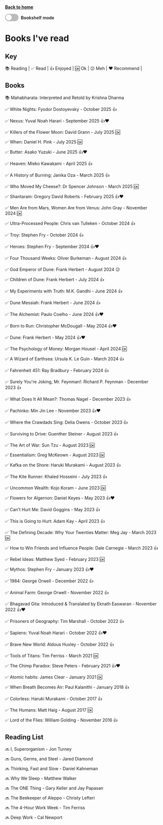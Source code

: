 [__Back to home__](../index.md)

<script src="https://cdn.jsdelivr.net/npm/chart.js"></script>

<!-- BAR GRAPH START -->
<script>
  function buildStackedReadsChart() {
    const currentYear = new Date().getFullYear();

    const booksHeader =
      document.getElementById("books") ||
      Array.from(document.querySelectorAll("h2"))
        .find(h => h.textContent.trim().toLowerCase() === "books");
    if (!booksHeader) return;

    const bookLines = [];
    let el = booksHeader.nextElementSibling;
    while (el && el.tagName !== "H2") {
      if (el.tagName === "P") bookLines.push(el);
      el = el.nextElementSibling;
    }

    const years = [];
    const byYear = {};
    for (let y = 2016; y <= currentYear; y++) {
      years.push(String(y));
      byYear[y] = { enjoyed: 0, ok: 0, meh: 0 };
    }

    const yearRegex = /\b(20\d{2}|21\d{2})\b/g;

    bookLines.forEach(p => {
      const t = p.textContent || "";
      if (!t.trim().startsWith("✅")) return;

      const matches = t.match(yearRegex);
      if (!matches) return;
      const year = Number(matches[matches.length - 1]);
      if (!byYear[year]) return;

      const enjoyed = t.includes("👍");
      const ok = t.includes("🆗");
      const meh = t.includes("😕");

      if (enjoyed) byYear[year].enjoyed++;
      else if (ok) byYear[year].ok++;
      else if (meh) byYear[year].meh++;
      else byYear[year].ok++;
    });

    const enjoyedData = years.map(y => byYear[Number(y)].enjoyed);
    const okData = years.map(y => byYear[Number(y)].ok);
    const mehData = years.map(y => byYear[Number(y)].meh);

    if (window.yearChart && typeof window.yearChart.destroy === "function") {
      window.yearChart.destroy();
    }

    const ctx = document.getElementById("yearChart").getContext("2d");
    window.yearChart = new Chart(ctx, {
      type: "bar",
      data: {
        labels: years,
        datasets: [
          {
            label: "👍 Enjoyed",
            data: enjoyedData,
            backgroundColor: "rgba(0, 128, 0, 0.6)", // green
            borderColor: "rgba(0, 128, 0, 1)",
            borderWidth: 1,
            stack: "reads"
          },
          {
            label: "🆗 Ok",
            data: okData,
            backgroundColor: "rgba(255, 206, 86, 0.6)", // yellow
            borderColor: "rgba(255, 206, 86, 1)",
            borderWidth: 1,
            stack: "reads"
          },
          {
            label: "😕 Meh",
            data: mehData,
            backgroundColor: "rgba(255, 99, 132, 0.6)", // red
            borderColor: "rgba(255, 99, 132, 1)",
            borderWidth: 1,
            stack: "reads"
          }
        ]
      },
      options: {
        responsive: true,
        scales: {
          x: { stacked: true },
          y: {
            stacked: true,
            beginAtZero: true,
            ticks: { stepSize: 1 }
          }
        },
        plugins: {
          tooltip: {
            callbacks: {}
          },
          legend: { position: "top" },
          title: {
            display: true,
            text: "Books Read per Year (stacked by rating)"
          }
        }
      }
    });
  }

  if (document.readyState === "loading") {
    document.addEventListener("DOMContentLoaded", buildStackedReadsChart);
  } else {
    buildStackedReadsChart();
  }
</script>

<!-- BAR GRAPH END -->


<canvas id="yearChart" width="600" height="400"></canvas>

<!-- VIEW TOGGLE + BOOKSHELF (GROUPED BY YEAR, READING NOW, RECOMMENDED) + MODAL -->
<style>
  /* Toggle UI */
  #view-toggle { margin: .75rem 0 1rem; }
  .vtoggle { display: inline-flex; align-items: center; gap: .5rem; cursor: pointer; user-select: none; }
  .vtoggle input { display: none; }
  .vtoggle .slider {
    position: relative; width: 44px; height: 24px; border-radius: 999px;
    background: #bbb; transition: background .2s ease;
  }
  .vtoggle .slider::after {
    content: ""; position: absolute; top: 2px; left: 2px; width: 20px; height: 20px;
    border-radius: 50%; background: #fff; box-shadow: 0 1px 2px rgba(0,0,0,.2);
    transition: transform .2s ease;
  }
  .vtoggle input:checked + .slider { background: #4caf50; }
  .vtoggle input:checked + .slider::after { transform: translateX(20px); }
  .vtoggle .label-text { font-weight: 600; }

  /* Show/Hide logic */
  /* Add .book-raw to your original <p> lines via JS and toggle with body class */
  body.bookshelf-mode .book-raw { display: none; }
  body:not(.bookshelf-mode) .bookshelf-wrap { display: none; }

  /* Shelf visuals */
  .year-shelf { margin: 1.25rem 0 1.75rem; }
  .year-shelf h3 { margin: 0 0 .5rem; font-size: 1.1rem; letter-spacing: .3px; }
  .bookshelf {
    display: flex; flex-wrap: wrap; gap: 8px;
    padding: 12px;
    background: #8b5a2b;                 /* wood */
    border: 8px solid #5c3a1e;
    border-radius: 8px;
    box-shadow: inset 0 2px 6px rgba(0,0,0,0.45);
    position: relative;
  }
  .bookshelf::before {
    content: ""; position: absolute; inset: -10px -8px auto -8px; height: 10px;
    background: linear-gradient(#6d4423, #5c3a1e);
    border-top-left-radius: 8px; border-top-right-radius: 8px;
  }

  .book-spine {
    position: relative;
    writing-mode: vertical-rl;
    transform: rotate(180deg);
    font-size: 0.86rem; line-height: 1.1;
    font-weight: 700; color: #fff; text-align: center;
    padding: 6px 2px;
    border-radius: 4px;
    flex: 0 0 30px;              /* spine width */
    height: 200px;               /* spine height */
    overflow: hidden;
    box-shadow: 0 2px 4px rgba(0,0,0,.25);
    user-select: none;
    cursor: pointer;
    transition: transform .12s ease;
  }
  .book-spine:focus { outline: 2px dashed rgba(255,255,255,.7); outline-offset: 2px; }
  .book-spine:hover { transform: rotate(180deg) scale(1.03); }

  /* Color coding */
  .spine-enjoyed { background: #2e7d32; }  /* green */
  .spine-ok      { background: #f1c232; }  /* yellow */
  .spine-meh     { background: #e53935; }  /* red */
  .spine-reading { background: #607d8b; }  /* slate */
  .spine-neutral { background: #1976d2; }  /* blue */

  /* tiny top end-cap */
  .book-spine::after {
    content: "";
    position: absolute; top: 3px; left: 50%; transform: translateX(-50%);
    width: 60%; height: 3px; border-radius: 2px;
    background: rgba(255,255,255,0.35);
  }

  /* ⭐ Recommended (👍 + ❤️) */
  .spine-reco {
    background: linear-gradient(180deg, #f7d774, #e0a300);
    color: #2a2000;
    box-shadow: 0 0 0 2px #9a6b00 inset, 0 4px 8px rgba(0,0,0,.35);
  }
  .spine-reco .ribbon {
    position: absolute; top: 4px; right: 4px;
    transform: rotate(90deg); font-size: 12px;
    filter: drop-shadow(0 1px 1px rgba(0,0,0,.3));
    pointer-events: none;
  }

  /* Modal */
  .book-modal {
    position: fixed; inset: 0;
    display: none;
    align-items: center; justify-content: center;
    z-index: 10000;
  }
  .book-modal.show { display: flex; }
  .book-modal .backdrop {
    position: absolute; inset: 0; background: rgba(0,0,0,.5);
  }
  .book-modal .card {
    position: relative; z-index: 1;
    width: min(560px, 92vw);
    background: #fff; color: #111; border-radius: 12px;
    box-shadow: 0 10px 30px rgba(0,0,0,.4);
    padding: 16px 18px 12px;
    animation: pop .12s ease-out;
  }
  @keyframes pop { from { transform: translateY(6px) scale(.98); opacity: .8; } }
  .book-modal .title { font-size: 1.1rem; font-weight: 700; margin: 0 0 8px; }
  .book-modal .meta  { font-size: .95rem; margin: 0 0 10px; color: #333; }
  .book-modal .reactions { font-size: 1.1rem; margin-bottom: 6px; }
  .book-modal .raw { margin-top: 8px; font-family: ui-monospace, SFMono-Regular, Menlo, Consolas, monospace; font-size: .88rem; color: #444; background: #f7f7f7; padding: 8px; border-radius: 8px; }
  .book-modal .close {
    position: absolute; top: 8px; right: 10px; border: 0; background: none;
    font-size: 22px; cursor: pointer; line-height: 1;
  }
  .book-modal .search-btn {
    display: inline-block;
    margin-top: 8px;
    padding: 6px 12px;
    font-size: .9rem;
    font-weight: 600;
    color: #fff;
    background: #1976d2;
    border: none;
    border-radius: 6px;
    cursor: pointer;
    text-decoration: none;
  }
  .book-modal .search-btn:hover { background: #0d47a1; }
</style>

<!-- View toggle control -->
<div id="view-toggle">
  <label class="vtoggle">
    <input type="checkbox" id="bookshelfToggle">
    <span class="slider"></span>
    <span class="label-text">Bookshelf mode</span>
  </label>
</div>

<!-- Modal root -->
<div id="bookModal" class="book-modal" aria-hidden="true">
  <div class="backdrop" data-close="1"></div>
  <div class="card" role="dialog" aria-modal="true" aria-labelledby="bookModalTitle">
    <button class="close" title="Close" aria-label="Close" data-close="1">×</button>
    <div id="bookModalTitle" class="title"></div>
    <div class="meta"></div>
    <div class="reactions"></div>
    <div class="raw"></div>
    <a id="bookSearchLink" class="search-btn" target="_blank" rel="noopener">🔎 Search on Google</a>
  </div>
</div>

<script>
(function () {
  function initBookshelf() {
    // Default to bookshelf mode (toggle is checked in markup)
    const toggle = document.getElementById('bookshelfToggle');
    const applyMode = () => {
      if (toggle.checked) document.body.classList.add('bookshelf-mode');
      else document.body.classList.remove('bookshelf-mode');
      // Close modal if switching off
      if (!toggle.checked) {
        const modal = document.getElementById('bookModal');
        if (modal.classList.contains('show')) {
          modal.classList.remove('show'); modal.setAttribute('aria-hidden','true');
          document.body.style.overflow="";
        }
      }
    };
    toggle.addEventListener('change', applyMode);
    applyMode();

    const booksHeader =
      document.getElementById('books') ||
      Array.from(document.querySelectorAll('h2')).find(h => h.textContent.trim().toLowerCase() === 'books');
    if (!booksHeader) return;

    // Collect original book <p> lines (until next H2)
    const lines = [];
    let el = booksHeader.nextElementSibling;
    while (el && el.tagName !== 'H2') {
      if (el.tagName === 'P') { lines.push(el); el.classList.add('book-raw'); }
      el = el.nextElementSibling;
    }
    if (!lines.length) return;

    const READING_KEY = 'Reading Now';
    const yearRe  = /\b(20\d{2}|21\d{2})\b/g;
    const emojiRe = /[📚✅👍🆗😕❤️]/g;

    const buckets = new Map(); // key -> items

    function classifySpine(text) {
      const hasEnjoyed = text.includes('👍');
      const hasOk      = text.includes('🆗');
      const hasMeh     = text.includes('😕');
      const hasReco    = text.includes('❤️');
      const noYear     = !text.match(yearRe); // no year = currently reading
      if (hasEnjoyed && hasReco) return 'spine-reco';
      if (noYear)     return 'spine-reading';
      if (hasEnjoyed) return 'spine-enjoyed';
      if (hasOk)      return 'spine-ok';
      if (hasMeh)     return 'spine-meh';
      return 'spine-neutral';
    }
    function mainTitle(text) {
      const withoutEmojis = text.replace(emojiRe, '').trim();
      const main = withoutEmojis.split(' - ')[0].trim(); // strip trailing " - Month Year"
      return main || withoutEmojis;
    }
    function lastYear(text) {
      const m = text.match(yearRe);
      return m ? m[m.length - 1] : null;
    }
    function reactionsText(text) {
      const r = [];
      if (text.includes('👍')) r.push('👍 Enjoyed');
      if (text.includes('🆗')) r.push('🆗 Ok');
      if (text.includes('😕')) r.push('😕 Meh');
      if (text.includes('❤️')) r.push('❤️ Recommend');
      if (text.trim().startsWith('📚') || !lastYear(text)) r.push('📚 Reading');
      return r.join(' · ');
    }
    function stripEmojis(text) {
      return text.replace(emojiRe, '').trim();
    }

    // Build buckets
    lines.forEach(p => {
      const raw = p.textContent || '';
      const y = lastYear(raw) || READING_KEY;
      const cls = classifySpine(raw);
      const title = mainTitle(raw);
      if (!buckets.has(y)) buckets.set(y, []);
      buckets.get(y).push({ raw, title, cls, year: y, p });
    });

    // Sort shelves: "Reading Now" first, then years desc
    const keys = Array.from(buckets.keys()).sort((a, b) => {
      if (a === READING_KEY && b !== READING_KEY) return -1;
      if (b === READING_KEY && a !== READING_KEY) return 1;
      if (a === READING_KEY && b === READING_KEY) return 0;
      return Number(b) - Number(a);
    });

    // Build bookshelf container once
    const wrapAll = document.createElement('div');
    wrapAll.className = 'bookshelf-wrap';
    booksHeader.insertAdjacentElement('afterend', wrapAll);

    // Modal refs
    const modal   = document.getElementById('bookModal');
    const titleEl = modal.querySelector('.title');
    const metaEl  = modal.querySelector('.meta');
    const reactEl = modal.querySelector('.reactions');
    const rawEl   = modal.querySelector('.raw');
    const searchEl= document.getElementById('bookSearchLink');
    let lastFocus = null;

    function openBookModal(item) {
      lastFocus = document.activeElement;
      titleEl.textContent = item.title;
      metaEl.textContent  = item.year === READING_KEY ? 'Reading Now' : `Year: ${item.year}`;
      reactEl.textContent = reactionsText(item.raw);
      rawEl.textContent   = item.raw;
      const q = encodeURIComponent(stripEmojis(item.title));
      searchEl.href = `https://www.google.com/search?q=${q}`;

      modal.classList.add('show');
      modal.setAttribute('aria-hidden','false');
      modal.querySelector('.close').focus();
      document.body.style.overflow='hidden';
    }
    function closeBookModal() {
      modal.classList.remove('show');
      modal.setAttribute('aria-hidden','true');
      document.body.style.overflow='';
      if (lastFocus && lastFocus.focus) lastFocus.focus();
    }
    modal.addEventListener('click',(e)=>{ if (e.target.dataset.close) closeBookModal(); });
    window.addEventListener('keydown',(e)=>{ if (e.key==='Escape' && modal.classList.contains('show')) closeBookModal(); });

    // Build shelves + spines
    keys.forEach(key => {
      const group = buckets.get(key);
      const sec = document.createElement('section');
      sec.className = 'year-shelf';

      const h3 = document.createElement('h3');
      h3.textContent = String(key);
      sec.appendChild(h3);

      const shelf = document.createElement('div');
      shelf.className = 'bookshelf';

      group.forEach(item => {
        const spine = document.createElement('div');
        spine.className = `book-spine ${item.cls}`;
        spine.title = item.raw; // native tooltip
        spine.textContent = item.title;
        spine.tabIndex = 0;

        if (item.cls === 'spine-reco') {
          const rib = document.createElement('div');
          rib.className = 'ribbon';
          rib.textContent = '⭐';
          spine.appendChild(rib);
        }

        spine.addEventListener('click', () => openBookModal(item));
        spine.addEventListener('keydown', (e) => {
          if (e.key === 'Enter' || e.key === ' ') { e.preventDefault(); openBookModal(item); }
        });

        shelf.appendChild(spine);
      });

      sec.appendChild(shelf);
      wrapAll.appendChild(sec);
    });
  }

  if (document.readyState === 'loading') {
    document.addEventListener('DOMContentLoaded', initBookshelf);
  } else {
    initBookshelf();
  }
})();
</script>
<!-- END VIEW TOGGLE + BOOKSHELF -->



# Books I've read

## Key
📚 Reading | ✅ Read | 👍 Enjoyed | 🆗 Ok | 😕 Meh | ❤️ Recommend |

## Books


📚 Mahabharata: Interpreted and Retold by Krishna Dharma

✅ White Nights: Fyodor Dostoyevsky - October 2025 👍

✅ Nexus: Yuval Noah Harari - September 2025 👍❤️

✅ Killers of the Flower Moon: David Grann - July 2025 🆗

✅ When: Daniel H. Pink - July 2025 🆗

✅ Butter: Asako Yuzuki - June 2025 👍❤️

✅ Heaven: Mieko Kawakami - April 2025 👍

✅ A History of Burning: Janika Oza - March 2025 👍

✅ Who Moved My Cheese?: Dr Spencer Johnson - March 2025 🆗

✅ Shantaram: Gregory David Roberts - February 2025 👍❤️

✅ Men Are from Mars, Women Are from Venus: John Gray - November 2024 🆗

✅ Ultra-Processed People: Chris van Tulleken - October 2024 👍

✅ Troy: Stephen Fry - October 2024 👍

✅ Heroes: Stephen Fry - September 2024 👍❤️

✅ Four Thousand Weeks: Oliver Burkeman - August 2024 👍

✅ God Emperor of Dune: Frank Herbert - August 2024 😕

✅ Children of Dune: Frank Herbert - July 2024 👍

✅ My Experiments with Truth: M.K. Gandhi - June 2024 👍

✅ Dune Messiah: Frank Herbert - June 2024 👍

✅ The Alchemist: Paulo Coelho - June 2024 👍❤️

✅ Born to Run: Christopher McDougall - May 2024 👍❤️

✅ Dune: Frank Herbert - May 2024 👍❤️

✅ The Psychology of Money: Morgan Housel - April 2024 🆗

✅ A Wizard of Earthsea: Ursula K. Le Guin - March 2024 👍

✅ Fahrenheit 451: Ray Bradbury - February 2024 👍

✅ Surely You're Joking, Mr. Feynman!: Richard P. Feynman - December 2023 👍

✅ What Does It All Mean?: Thomas Nagel - December 2023 👍

✅ Pachinko: Min Jin Lee - November 2023 👍❤️

✅ Where the Crawdads Sing: Delia Owens - October 2023 👍

✅ Surviving to Drive: Guenther Steiner - August 2023 👍

✅ The Art of War: Sun Tzu - August 2023 🆗

✅ Essentialism: Greg McKeown - August 2023 🆗

✅ Kafka on the Shore: Haruki Murakami - August 2023 👍

✅ The Kite Runner: Khaled Hosseini - July 2023 👍

✅ Uncommon Wealth: Kojo Koram - June 2023 🆗

✅ Flowers for Algernon: Daniel Keyes - May 2023 👍❤️

✅ Can't Hurt Me: David Goggins - May 2023 👍

✅ This is Going to Hurt: Adam Kay - April 2023 👍

✅ The Defining Decade: Why Your Twenties Matter: Meg Jay - March 2023 🆗

✅ How to Win Friends and Influence People: Dale Carnegie - March 2023 👍

✅ Rebel Ideas: Matthew Syed - February 2023 🆗

✅ Mythos: Stephen Fry - January 2023 👍❤️

✅ 1984: George Orwell - December 2022 👍

✅ Animal Farm: George Orwell - November 2022 👍

✅ Bhagavad Gita: Introduced & Translated by Eknath Easwaran - November 2022 👍❤️

✅ Prisoners of Geography: Tim Marshall - October 2022 👍

✅ Sapiens: Yuval Noah Harari - October 2022 👍❤️

✅ Brave New World: Aldous Huxley - October 2022 👍

✅ Tools of Titans: Tim Ferriss - March 2021 🆗

✅ The Chimp Paradox: Steve Peters - February 2021 👍❤️

✅ Atomic habits: James Clear - January 2021 🆗

✅ When Breath Becomes Air: Paul Kalanithi - January 2018 👍

✅ Colorless: Haruki Murakami - October 2017 👍

✅ The Humans: Matt Haig - August 2017 🆗

✅ Lord of the Flies: William Golding - November 2016 👍 



## Reading List

🔜 I, Superorganism - Jon Turney

🔜 Guns, Germs, and Steel - Jared Diamond

🔜 Thinking, Fast and Slow - Daniel Kahneman

🔜 Why We Sleep - Matthew Walker

🔜 The ONE Thing - Gary Keller and Jay Papasan

🔜 The Beekeeper of Aleppo - Christy Lefteri

🔜 The 4-Hour Work Week - Tim Ferriss

🔜 Deep Work - Cal Newport

